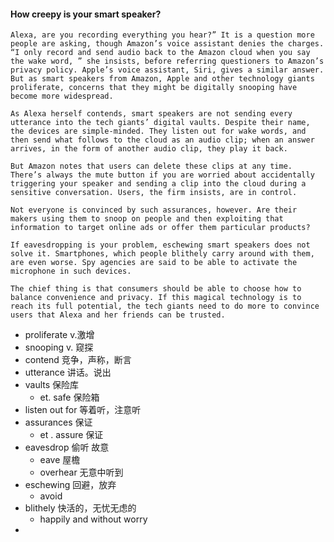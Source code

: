 #### How creepy is your smart speaker?

```
Alexa, are you recording everything you hear?” It is a question more people are asking, though Amazon’s voice assistant denies the charges. “I only record and send audio back to the Amazon cloud when you say the wake word, ” she insists, before referring questioners to Amazon’s privacy policy. Apple’s voice assistant, Siri, gives a similar answer. But as smart speakers from Amazon, Apple and other technology giants proliferate, concerns that they might be digitally snooping have become more widespread.

As Alexa herself contends, smart speakers are not sending every utterance into the tech giants’ digital vaults. Despite their name, the devices are simple-minded. They listen out for wake words, and then send what follows to the cloud as an audio clip; when an answer arrives, in the form of another audio clip, they play it back.

But Amazon notes that users can delete these clips at any time. There’s always the mute button if you are worried about accidentally triggering your speaker and sending a clip into the cloud during a sensitive conversation. Users, the firm insists, are in control.

Not everyone is convinced by such assurances, however. Are their makers using them to snoop on people and then exploiting that information to target online ads or offer them particular products?

If eavesdropping is your problem, eschewing smart speakers does not solve it. Smartphones, which people blithely carry around with them, are even worse. Spy agencies are said to be able to activate the microphone in such devices.

The chief thing is that consumers should be able to choose how to balance convenience and privacy. If this magical technology is to reach its full potential, the tech giants need to do more to convince users that Alexa and her friends can be trusted.
```

- proliferate v.激增
- snooping  v. 窥探
- contend 竞争，声称，断言
- utterance 讲话。说出
- vaults 保险库
	- et. safe 保险箱
- listen out  for 等着听，注意听
- assurances 保证
	- et . assure  保证
- eavesdrop 偷听 故意
	- eave 屋檐
	- overhear 无意中听到
- eschewing 回避，放弃
	- avoid
- blithely 快活的，无忧无虑的
	- happily and without worry
- 